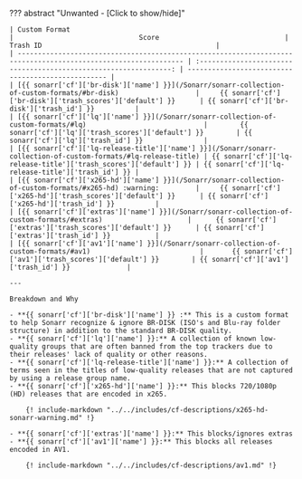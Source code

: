 ??? abstract "Unwanted - [Click to show/hide]"

    | Custom Format                                                                                                   |                               Score                               | Trash ID                                           |
    | --------------------------------------------------------------------------------------------------------------- | :---------------------------------------------------------------: | -------------------------------------------------- |
    | [{{ sonarr['cf']['br-disk']['name'] }}](/Sonarr/sonarr-collection-of-custom-formats/#br-disk)                   |     {{ sonarr['cf']['br-disk']['trash_scores']['default'] }}      | {{ sonarr['cf']['br-disk']['trash_id'] }}          |
    | [{{ sonarr['cf']['lq']['name'] }}](/Sonarr/sonarr-collection-of-custom-formats/#lq)                             |        {{ sonarr['cf']['lq']['trash_scores']['default'] }}        | {{ sonarr['cf']['lq']['trash_id'] }}               |
    | [{{ sonarr['cf']['lq-release-title']['name'] }}](/Sonarr/sonarr-collection-of-custom-formats/#lq-release-title) | {{ sonarr['cf']['lq-release-title']['trash_scores']['default'] }} | {{ sonarr['cf']['lq-release-title']['trash_id'] }} |
    | [{{ sonarr['cf']['x265-hd']['name'] }}](/Sonarr/sonarr-collection-of-custom-formats/#x265-hd) :warning:         |     {{ sonarr['cf']['x265-hd']['trash_scores']['default'] }}      | {{ sonarr['cf']['x265-hd']['trash_id'] }}          |
    | [{{ sonarr['cf']['extras']['name'] }}](/Sonarr/sonarr-collection-of-custom-formats/#extras)                     |      {{ sonarr['cf']['extras']['trash_scores']['default'] }}      | {{ sonarr['cf']['extras']['trash_id'] }}           |
    | [{{ sonarr['cf']['av1']['name'] }}](/Sonarr/sonarr-collection-of-custom-formats/#av1)                           |       {{ sonarr['cf']['av1']['trash_scores']['default'] }}        | {{ sonarr['cf']['av1']['trash_id'] }}              |

    ---

    Breakdown and Why

    - **{{ sonarr['cf']['br-disk']['name'] }} :** This is a custom format to help Sonarr recognize & ignore BR-DISK (ISO's and Blu-ray folder structure) in addition to the standard BR-DISK quality.
    - **{{ sonarr['cf']['lq']['name'] }}:** A collection of known low-quality groups that are often banned from the top trackers due to their releases' lack of quality or other reasons.
    - **{{ sonarr['cf']['lq-release-title']['name'] }}:** A collection of terms seen in the titles of low-quality releases that are not captured by using a release group name.
    - **{{ sonarr['cf']['x265-hd']['name'] }}:** This blocks 720/1080p (HD) releases that are encoded in x265.

        {! include-markdown "../../includes/cf-descriptions/x265-hd-sonarr-warning.md" !}

    - **{{ sonarr['cf']['extras']['name'] }}:** This blocks/ignores extras
    - **{{ sonarr['cf']['av1']['name'] }}:** This blocks all releases encoded in AV1.

        {! include-markdown "../../includes/cf-descriptions/av1.md" !}
